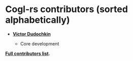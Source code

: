Cogl-rs contributors (sorted alphabetically)
============================================

* **[Victor Dudochkin](https://github.com/dudochkin.victor)**

  * Core development



**[Full contributors list](https://github.com/angular-rust/ux-dx/contributors).**